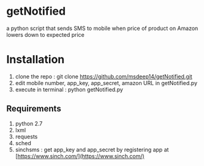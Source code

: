 # getNotified

a python script that sends SMS to mobile when price of product on Amazon lowers down to expected price

# Installation
  1. clone the repo : git clone https://github.com/msdeep14/getNotified.git
  2. edit mobile number, app_key, app_secret, amazon URL in getNotified.py
  3. execute in terminal : python getNotified.py

## Requirements
  1. python 2.7
  2. lxml
  3. requests
  4. sched
  5. sinchsms : get app_key and app_secret by registering app at [https://www.sinch.com/](https://www.sinch.com/)
